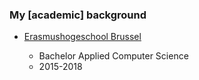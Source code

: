 ### My \[academic\] background

- [Erasmushogeschool Brussel](https://www.erasmushogeschool.be/nl/opleidingen/toegepaste-informatica)

  - Bachelor Applied Computer Science
  - 2015-2018
